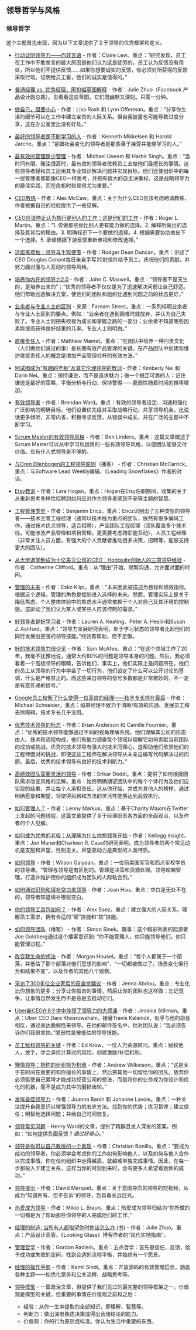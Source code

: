 ## 领导哲学与风格

### 领导哲学
这个主题首先出现，因为以下文章提供了关于领导的优秀框架和定义。

- [行动证明领导力——而非言语](https://blog.knowyourcompany.com/actions-reflect-leadership-not-words-ca65ca26790a) - 作者：Claire Lew。重点：”研究发现，员工在工作中不敢发言的最大原因是他们认为这是徒劳的。员工认为反馈没有用处，所以他们不提供反馈……如果你想要诚实的反馈，你必须对所获得的反馈采取行动。证明给员工看，他们的诚实是值得的。”

- [普通经理 vs. 优秀经理，用10幅草图解释](https://medium.com/the-year-of-the-looking-glass/average-manager-vs-great-manager-cf8a2e30907d) - 作者：Julie Zhuo（Facebook 产品设计副总裁）。去看看这些草图，它们既幽默又深刻。只需一分钟。

- [做自己，但要小心](https://enterprisersproject.com/resources/be-yourself-carefully?sc_cid=70160000000xYYJAA2) - 作者：Lisa Rosh 和 Lynn Offerman。重点：”分享你生活的细节可以在工作中建立宝贵的人际关系。但自我披露也可能导致过度分享，这在办公室里比没有好处。”

- [最好的领导者是不断学习的人](https://hbr.org/2015/10/the-best-leaders-are-constant-learners) - 作者：Kenneth Mikkelsen 和 Harold Jarche。重点：”紧跟社会变化的领导者是那些善于接受并能够学习的人。”

- [最有效的管理是少管理](https://www.strategy-business.com/article/The-Best-Management-Is-Less-Management) - 作者：Michael Useem 和 Harbir Singh。重点：“当时间有限、赌注很高时，最有效的领导者依赖员工去做他们最擅长的事情。这些领导者授权员工运用其专业知识解决问题并实现目标。他们还使组织中的每一层管理者都能像CEO一样思考，并拥有很大的自主决策权。这是战略领导力的最佳实践，而在危机时刻显得尤为重要。”

- [CEO教练](https://blog.alexmaccaw.com/ceo-coaches) - 作者：Alex McCaw。重点：关于为什么CEO应该考虑聘请教练，作者根据自己的经验提供了一些见解。

- [CEO应该停止认为执行是别人的工作；这是他们的工作](https://hbr.org/2017/11/ceos-should-leave-strategy-to-their-team-and-save-their-focus-for-execution) - 作者：Roger L. Martin。重点：“1. 仅做那些你比别人更有能力做的选择。2. 解释所做出的选择及其背后的理由。3. 明确标识下一个要做的选择。4. 根据需要协助做出下一个选择。5. 承诺根据下游反馈重新审视和修改选择。”

- [近距离接触：领导与手写便笺](https://www.forbes.com/sites/rodgerdeanduncan/2018/04/06/close-encounters-leadership-and-handwritten-notes/?sh=3c61d4543e96#4564a7b13e96) - 作者：Rodger Dean Duncan。重点：讲述了CEO Douglas Conant每日亲自手写20封信件给予员工，庆祝他们的贡献，并努力面对面与人互动的领导风格。

- [培养你内在的领导力2.0](https://store.johnmaxwell.com/Developing-the-Leader-Within-You-20_p_2792.html) - 作者：John C. Maxwell。重点：“领导者不是天生的，是培养出来的”；“优秀的领导者不仅仅是为了迅速解决问题让自己舒适。他们帮助创造解决方案，使他们的团队和组织比遇到问题之前的状态更好。”

- [业余者与专业人士的区别](https://www.farnamstreetblog.com/2017/08/amateurs-professionals/) - 来源：Farnam Street。重点：一系列标明业余者与专业人士区别的要点。例如：“业余者在遇到困难时就放弃，并认为自己失败了。专业人士则把失败视为成长和掌握之路的一部分；业余者不知道哪些因素能提高获得良好结果的几率。专业人士则明白。”

- [直接责任人](https://medium.com/@mmamet/directly-responsible-individuals-f5009f465da4) - 作者：Matthew Mamet。重点：“在团队中培养一种问责文化（人们做他们说过的事）是长期有效产品管理的关键。在产品团队中创建和维护直接责任人的概念是增加产品管理杠杆的有效方法。”

- [别试图成为“有趣的老板”及其它伦理领导的教训](https://hbr.org/2018/09/dont-try-to-be-the-fun-boss-and-other-lessons-in-ethical-leadership) - 作者：Kimberly Nei 和 Darin Nei。重点：保持谦逊，而不是追求魅力；做一个稳定可靠的人；记住谦逊是最好的策略，平衡分析与行动，保持警惕——脆弱性随着时间的推移增加。

- [有效领导者](https://medium.com/@brendan_ward/effective-leaders-6f36e891706e) - 作者：Brendan Ward。重点：有效的领导者设定、沟通和强化广泛影响的明确目标。他们设置优先级并采取战略行动，共享领导机会，比说话更多倾听，非常内省，积极寻求反馈，从错误中成长，并在广泛的主题中不断学习。

- [Scrum Master的有效领导风格](https://www.benlinders.com/2016/leadership-styles-scrum-masters/) - 作者：Ben Linders。重点：这篇文章概述了Scrum Master可以从中学习和运用的一些有效领导风格，以便团队能够交付价值。仅有仆人式领导是不够的。

- [与Oren Ellenbogen的工程领导原则](http://simpleleadership.io/engineering-leadership-principals-with-oren-ellenbogen/)（播客） - 作者：Christian McCarrick。重点：与Software Lead Weekly编辑、《Leading Snowflakes》作者的对话。

- [Etsy教训](http://larahogan.me/blog/etsy-lessons/) - 作者：Lara Hogan。重点：Hogan在Etsy任职期间，收集的关于从重新思考多样性招聘到如何应对作为领导者感到不安等主题的智慧。

- [工程管理类型](http://blog.benjamin-encz.de/post/flavors-of-engineering-management/) - 作者：Benjamin Encz。重点：Encz识别出了三种类型的领导者——技术主管工程经理（通常以技术栈为重点的团队，依然有很多编码工作，通过技术优点领导，适合招聘），产品团队工程经理（团队覆盖多个技术栈，可能涉及产品管理和项目管理，更需要考虑跨职能互动），人员工程经理（非常关注人员方面，有强大的个人贡献者推动很多决策，招聘等，能够支持更大的团队）。

- [从大学退学到成为十亿美元公司的CEO：Hootsuite创始人的三项领导经验](https://www.cnbc.com/2017/10/05/3-leadership-lessons-from-hootsuite-ceo-ryan-holmes.html) - 作者：Catherine Clifford。重点：从“理由”开始，频繁沟通，允许面对面的时间。

- [管理的未来](https://shift.newco.co/the-future-of-management-5914beda43d2) - 作者：Esko Kilpi。重点：“未来因此被描述为目标和绩效指标。根据这个逻辑，管理的角色是控制进入选择的未来。然而，管理实际上是关于降低焦虑。个人整体体验中的焦虑水平通常依赖于个人对自己及其环境的控制感。这驱动了我们认为某人或某些人应该控制的需求。”

- [好领导者是好学习者](https://hbr.org/2017/08/good-leaders-are-good-learners) - 作者：Lauren A. Keating、Peter A. Heslin和Susan J. Ashford。重点：“领导力发展研究表明，处于学习状态的领导者比起他们的同行发展出更强的领导技能。”经验有帮助，但不足够。

- [好的技术领导力很少见](https://www.linkedin.com/pulse/good-technology-leadership-rare-sam-mcafee/) - 作者：Sam McAfee。重点：“在这个领域工作了20年，我毫不犹豫地说，通常大约80%的问题是领导本身的问题。然后，我必须看着一个高级领导的眼睛，告诉他们，事实上，他们实际上是问题所在。他们的员工从领导的行为中学会了一切行为，他们设定了什么可以公开讨论的基调，什么是严格禁止的。而这些来自领导的信号多数都是非常微妙的，不一定是有意传递的信号。”

- [Google员工权衡了什么使得一位高效的经理——技术专长排在最后](https://www-inc-com.cdn.ampproject.org/c/s/www.inc.com/amp/154561.html) - 作者：Michael Schneider。重点：如果经理不致力于清晰/有效的沟通、发展员工和去除障碍，技术专长几乎没用。

- [优秀技术领导的标志](https://www.oreilly.com/ideas/hallmarks-of-a-good-technical-leader) - 作者：Brian Anderson 和 Camille Fournier。重点：“优秀的技术领导能够通过不同的视角理解系统。他们理解其公司的形态由人、技术和流程构成，他们有能力调查每个领域以理解它如何贡献当前团队的成功或挑战。优秀的技术领导有强大的技术同理心，这帮助他们欣赏他们的工程师面对的挑战，即便这些工程师在解决领导从未亲自编写代码解决过的问题。最后，优秀的技术领导有良好的技术判断力。”

- [高绩效团队需要灵活的领导](https://medium.com/@srikardoddi/high-performing-teams-need-flexible-leaders-9243e7ec6e95) - 作者：Srikar Doddi。重点：提供了如何根据团队需求改变风格的见解。重点：始终明确期望团队中的每个个体行为及他们应实现的结果，并让每个人承担责任。这从你开始，并成为其他人的榜样。通过明确愿景和期望，将使得风格和方法的灵活性能够达到高效执行。

- [如何管理人？](https://medium.com/@lennymarkus/how-do-i-manage-people-93018dc19fb4) - 作者：Lenny Markus。重点：基于Charity Majors在Twitter上发起的问题线程，这篇文章提供了关于经理职责各方面的全面观点，以及作者的个人见解。

- [如何成为优秀的老板：从理解为什么你想领导开始](https://insight.kellogg.northwestern.edu/article/understanding-your-leadership-style) - 作者：Kellogg Insight。重点：Jon Maner和Charleen R. Case的研究表明，成为领导者的两个常见动机是支配和声望，性别无关。声望驱动力是典型的人类特质。

- [如何领导](https://medium.com/@wgalyean/how-to-lead-f4383da7047c) - 作者：Wilson Galyean。重点：一位前美国军官和西点军校学员的领导课。“管理与领导是有区别的。管理是决策和资源处理。领导超越管理，打造并维护使你的组织成为团队的人际粘合剂。”

- [如何通过识别和填补空白来领导](https://blog.coleadership.com/how-to-lead-by-noticing-and-filling-in-gaps/) - 作者：Jean Hsu。重点：空白是无处不在的，领导者知道填补哪些空白。

- [你的领导工具包如何？](https://blog.bonus.ly/how-strong-is-your-leadership-toolkit) - 作者：Alex Saez。重点：建立强大的人际关系，理解员工需求，拥有合适的“硬”技能和“软”技能。

- [如何领导团队](https://drt.fm/simon-sinek)（播客） - 作者：Simon Sinek。趣事：这个精彩列表的起源者Joe Goldberg通过这个播客意识到: “你不能管理人，你只能领导他们。你只能管理过程。”

- [改变我生命的想法](https://www.collaborativefund.com/blog/ideas-that-changed-my-life/) - 作者：Morgan Housel。重点：“每个人都属于一个部落，并低估了那个部落对他们思想的影响”、“一切都被做过了。场景变化但行为和结果不变”，以及作者的其他八个观察。

- [采访了300多位企业家后的反直觉建议](https://www.fastcompany.com/40457790/ive-interviewed-over-300-entrepreneurs-heres-their-most-counterintuitive-advice) - 作者：Jenna Abdou。重点：专业化比你想象的更多；分享让你振奋的事情，然后让你的团队也这样做；忘记竞争，让事情自然发生而不是总是去推动它们。

- [Uber新CEO在8个字中传授了领导力的大师课](https://www.inc.com/amp/180941.html) - 作者：Jessica Stillman。重点：Uber CEO Dara Khosrowshahi，接替Travis Kalanick，似乎与他的前任相反，通过表达脆弱性来领导。在他的邮件签名中，他对团队说：“我必须告诉你们我很害怕。”脆弱性是被低估的领导技能。

- [员工赋权领导的关键](https://www.forbes.com/sites/forbescoachescouncil/2017/06/14/the-key-to-employee-empowering-leadership/#74f950561267) - 作者：Ed Krow，一位人力资源顾问。重点：赋权他人，放手，学会承担计算过的风险，创建激励/补偿机制。

- [懒惰领导：把你的组织视为机器](https://medium.com/flow/lazy-leadership-8ba19e34f959#.mixfpu15t) - 作者：Andrew Wilkinson。重点：“这是关于花时间在重要的和你擅长的事情上，然后把其他一切留给你的团队。放弃你必须驱使自己累垮才能成功经营公司的想法，而是将你的业务视为你设计和优化的机器，而不是成为其中的磨损齿轮。”

- [发挥最佳领导力](https://www.mckinsey.com/global-themes/leadership/lead-at-your-best) - 作者：Joanna Barsh 和 Johanne Lavoie。重点：一种关注提升自我意识以增强领导力的五步方法。找到你的优势；练习暂停；建立信任；明智地选择问题；并给自己时间恢复。

- [领导常见问题](https://medium.com/eshares-blog/a-managers-faq-35858a229f84#.e0uby6of3) - Henry Ward的文章，提供了精辟且发人深省的答案。例如：“如何提供负面反馈？*通过好奇心*。”

- [领导是你可以自己教授的一个素质](https://qz.com/659038/leadership-is-a-quality-that-you-can-teach-yourself/?__s=ns1epkqjs8qj1ggjuafv) - 作者：Christian Bonilla。重点：“要成为成功的领导者，你必须学会考虑你的工作如何影响他人，以及如何与他人合作以完成事情。你在任何组织中走得越高，就越难单独完成事情。因此，在每一步都投入于建立关系，这样当你的时刻到来时，会有更多人希望看到你的成功。”

- [领导提示](https://www.youtube.com/channel/UCM6PvFiH_weNCMCnFynTNdg) - 作者：David Marquet。重点：关于意图导向的领导的短视频，从成为“知道所有、但不告诉”的领导，到具备长远目光。

- [热爱成为领导](https://margint.blog/2019/02/16/love-being-a-lead-valentines-edition/) - 作者：Mikio L. Braun。重点：热爱成为领导归结为“你所做的一切都是为了帮助那些你领导的人完成他们的工作。”

- [经理的制造: 当所有人都指望你时你该怎么办 (书)](https://www.penguinrandomhouse.com/books/558155/the-making-of-a-manager-by-julie-zhuo/) - 作者：Julie Zhuo。重点：产品设计高管、《Looking Glass》博客作者的“现代实地指南”。

- [管理哲学](https://3002.ca/posts/management-philosophy/) - 作者：Gordon Radlein。重点：五点哲学：首先是信任，反馈，给予成功或失败的空间，找到合适的流程平衡，并始终有一个愿景。

- [经理的操作手册](https://github.com/ksindi/managers-playbook) - 作者：Kamil Sindi。重点：开放源码的有效管理启示，涵盖各种主题——如优化票务和公关流程、战略思考等。

- [领导模型](http://randsinrepose.com/archives/leadership-comes-from-everywhere/) - 一篇政治文章，但提供了我们见过的最完整的领导框架之一。价值观是模型的关键，但重要的事情在价值观之前和之后：
  - 经验：从你一生中提取的全部知识，即理解、智慧等。
  - 判断力：做出深思熟虑决策或得出合理结论的能力。
  - 价值观：你的行为原则或标准。你认为生活中重要的东西。
 
